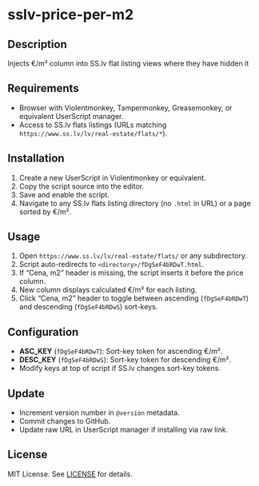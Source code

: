 # sslv-price-per-m2

## Description
Injects €/m² column into SS.lv flat listing views where they have hidden it

## Requirements
- Browser with Violentmonkey, Tampermonkey, Greasemonkey, or equivalent UserScript manager.
- Access to SS.lv flats listings (URLs matching `https://www.ss.lv/lv/real-estate/flats/*`).

## Installation
1. Create a new UserScript in Violentmonkey or equivalent.
2. Copy the script source into the editor.
3. Save and enable the script.
4. Navigate to any SS.lv flats listing directory (no `.html` in URL) or a page sorted by €/m².

## Usage
1. Open `https://www.ss.lv/lv/real-estate/flats/` or any subdirectory.
2. Script auto-redirects to `<directory>/fDgSeF4bRDwT.html`.
3. If “Cena, m2” header is missing, the script inserts it before the price column.
4. New column displays calculated €/m² for each listing.
5. Click “Cena, m2” header to toggle between ascending (`fDgSeF4bRDwT`) and descending (`fDgSeF4bRDwS`) sort-keys.

## Configuration
- **ASC_KEY** (`fDgSeF4bRDwT`): Sort-key token for ascending €/m².
- **DESC_KEY** (`fDgSeF4bRDwS`): Sort-key token for descending €/m².
- Modify keys at top of script if SS.lv changes sort-key tokens.

## Update
- Increment version number in `@version` metadata.
- Commit changes to GitHub.
- Update raw URL in UserScript manager if installing via raw link.

## License
MIT License. See [LICENSE](LICENSE) for details.

